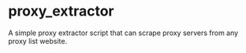 # proxy_extractor
A simple proxy extractor script that can scrape proxy servers from any proxy list website.
